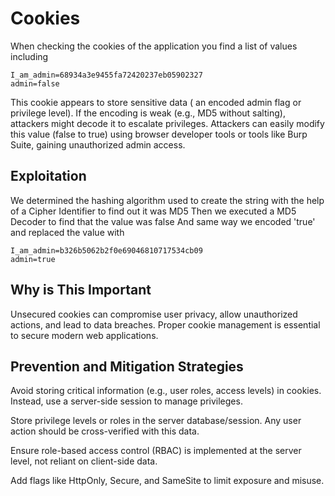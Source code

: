 
# Cookies 

When checking the cookies of the application you find a list of values including

```
I_am_admin=68934a3e9455fa72420237eb05902327
admin=false

```

This cookie appears to store sensitive data ( an encoded admin flag or privilege level).
If the encoding is weak (e.g., MD5 without salting), attackers might decode it to escalate privileges.
Attackers can easily modify this value (false to true) using browser developer tools or tools like Burp Suite, gaining unauthorized admin access.

## Exploitation
We determined the hashing algorithm used to create the string with the help of a Cipher Identifier to find out it was MD5
Then we executed a MD5 Decoder to find that the value was false
And same way we encoded 'true' and replaced the value with 

```
I_am_admin=b326b5062b2f0e69046810717534cb09
admin=true

```

## Why is This Important 

Unsecured cookies can compromise user privacy, allow unauthorized actions, and lead to data breaches. Proper cookie management is essential to secure modern web applications.



## Prevention and Mitigation Strategies

Avoid storing critical information (e.g., user roles, access levels) in cookies. Instead, use a server-side session to manage privileges.

Store privilege levels or roles in the server database/session. Any user action should be cross-verified with this data.


Ensure role-based access control (RBAC) is implemented at the server level, not reliant on client-side data.

Add flags like HttpOnly, Secure, and SameSite to limit exposure and misuse.
